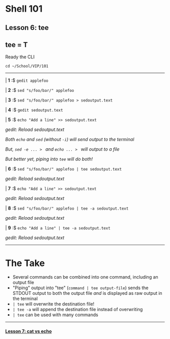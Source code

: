 # Shell 101
## Lesson 6: tee
## tee = T

Ready the CLI

`cd ~/School/VIP/101`

___

| **1** :$ `gedit applefoo`

| **2** :$ `sed "s/foo/bar/" applefoo`

| **3** :$ `sed "s/foo/bar/" applefoo > sedoutput.text`

| **4** :$ `gedit sedoutput.text`

| **5** :$ `echo "Add a line" >> sedoutput.text`

*gedit: Reload sedoutput.text*

*Both `echo` and `sed` (without `-i`) will send output to the terminal*

*But, `sed -e ... > ` and `echo ... > ` will output to a file*

*But better yet, piping into `tee` will do both!*

| **6** :$ `sed "s/foo/bar/" applefoo | tee sedoutput.text`

*gedit: Reload sedoutput.text*

| **7** :$ `echo "Add a line" >> sedoutput.text`

*gedit: Reload sedoutput.text*

| **8** :$ `sed "s/foo/bar/" applefoo | tee -a sedoutput.text`

*gedit: Reload sedoutput.text*

| **9** :$ `echo "Add a line" | tee -a sedoutput.text`

*gedit: Reload sedoutput.text*

___

# The Take

- Several commands can be combined into one command, including an output file
- "Piping" output into "tee" (`command | tee output-file`) sends the STDOUT output to both the output file *and* is displayed as raw output in the terminal
- `| tee` will overwrite the destination file!
- `| tee -a` will append the destination file instead of overwriting
- `| tee` can be used with many commands

___

#### [Lesson 7: cat vs echo](https://github.com/inkVerb/vip/blob/master/101-shell/Lesson-07.md)
